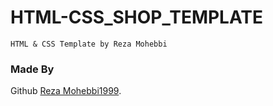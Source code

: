 # HTML-CSS_SHOP_TEMPLATE



```
HTML & CSS Template by Reza Mohebbi
```

### Made By
Github [Reza Mohebbi1999](https://github.com/rezamohebbi/HTML-CSS_SHOP_TEMPLATE).
